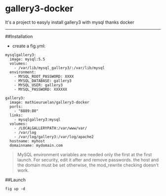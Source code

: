 # gallery3-docker

It's a project to easyly install gallery3 with mysql thanks docker

----------


##Installation

* create a fig.yml:

```
mysqlgallery3:
  image: mysql:5.5 
  volumes:
    - /var/lib/mysql_gallery3/:/var/lib/mysql
  environment:
    - MYSQL_ROOT_PASSWORD: XXXX
    - MYSQL_DATABASE: gallery3
    - MYSQL_USER: gallery3
    - MYSQL_PASSWORD: XXXXXX
    
gallery3:
  image: mathieuruelan/gallery3-docker
  ports:
    - "8889:80"
  links:
    - mysqlgallery3:mysql
  volumes:
    - /LOCALGALLERYPATH:/var/www/var/
    - /var/log
    - /var/log/gallery3:/var/log/apache2
  hostname: myhost
  domainname: mydomain.com

```


> MySQL environment variables are needed only the first at the first launch. For security, edit it after and remove passwords.
> the host and the domain must be set otherwise, the mod_rewrite checking doesn't work.

##Launch
```
fig up -d
```
